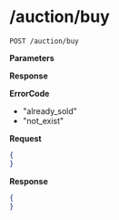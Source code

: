 /auction/buy
====

```
POST /auction/buy
```

__Parameters__

__Response__

__ErrorCode__
* "already_sold"
* "not_exist"

__Request__
```json
{
}
```

__Response__
```json
{
}
```
